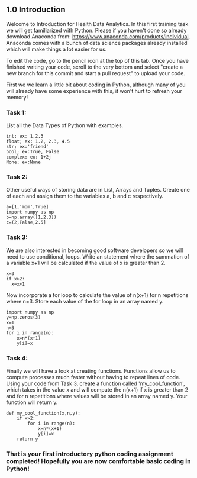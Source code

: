 ## 1.0 Introduction

Welcome to Introduction for Health Data Analytics. In this first training task we will get familiarized with Python. Please if you haven't done so already download Anaconda from: https://www.anaconda.com/products/individual. Anaconda comes with a bunch of data science packages already installed which will make things a lot easier for us. 

To edit the code, go to the pencil icon at the top of this tab. Once you have finished writing your code, scroll to the very bottom and select "create a new branch for this commit and start a pull request" to upload your code.


First we we learn a little bit about coding in Python, although many of you will already have some experience with this, it won't hurt to refresh your memory! 

### Task 1: 

List all the Data Types of Python with examples.  

```
int; ex: 1,2,3
float; ex: 1.2, 2.3, 4.5
str; ex:'friend'
bool; ex:True, False
complex; ex: 1+2j
None; ex:None
```

### Task 2: 

Other useful ways of storing data are in List, Arrays and Tuples. Create one of each and assign them to the variables a, b and c respectively. 

```
a=[1,'mom',True]
import numpy as np
b=np.array([1,2,3])
c=(2,False,2.5]
```

### Task 3: 

We are also interested in becoming good software developers so we will need to use conditional, loops. Write an statement where the summation of a variable x+1 will be calculated if the value of x is greater than 2. 

```
x=3
if x>2:
  x=x+1
```

Now incorporate a for loop to calculate the value of n(x+1) for n repetitions where n=3. Store each value of the for loop in an array named y.  

```
import numpy as np
y=np.zeros(3)
x=1
n=3
for i in range(n):
    x=n*(x+1)
    y[i]=x
```

### Task 4: 

Finally we will have a look at creating functions. Functions allow us to compute processes much faster without having to repeat lines of code. Using your code from Task 3, create a function called 'my_cool_function', which takes in the value x and will compute the n(x+1) if x is greater than 2 and for n repetitions where values will be stored in an array named y. Your function will return y. 

```
def my_cool_function(x,n,y):
    if x>2:
        for i in range(n):
            x=n*(x+1)
            y[i]=x
    return y
```

### That is your first introductory python coding assignment completed! Hopefully you are now comfortable basic coding in Python!

